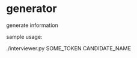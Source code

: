 generator
=========

generate information

sample usage:

./interviewer.py SOME_TOKEN CANDIDATE_NAME
